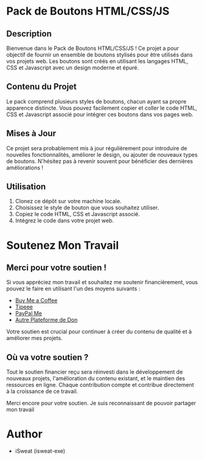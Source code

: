 # Pack de Boutons HTML/CSS/JS

## Description
Bienvenue dans le Pack de Boutons HTML/CSS/JS ! Ce projet a pour objectif de fournir un ensemble de boutons stylisés pour être utilisés dans vos projets web. Les boutons sont créés en utilisant les langages HTML, CSS et Javascript avec un design moderne et épuré.

## Contenu du Projet
Le pack comprend plusieurs styles de boutons, chacun ayant sa propre apparence distincte. Vous pouvez facilement copier et coller le code HTML, CSS et Javascript associé pour intégrer ces boutons dans vos pages web.

## Mises à Jour
Ce projet sera probablement mis à jour régulièrement pour introduire de nouvelles fonctionnalités, améliorer le design, ou ajouter de nouveaux types de boutons. N'hésitez pas à revenir souvent pour bénéficier des dernières améliorations !

## Utilisation
1. Clonez ce dépôt sur votre machine locale.
2. Choisissez le style de bouton que vous souhaitez utiliser.
3. Copiez le code HTML, CSS et Javascript associé.
4. Intégrez le code dans votre projet web.

# Soutenez Mon Travail

## Merci pour votre soutien !

Si vous appréciez mon travail et souhaitez me soutenir financièrement, vous pouvez le faire en utilisant l'un des moyens suivants :

- [Buy Me a Coffee](lien_vers_votre_profil_buymeacoffee)
- [Tipeee](lien_vers_votre_profil_tipeee)
- [PayPal Me](lien_vers_votre_profil_paypalme)
- [Autre Plateforme de Don](lien_vers_autre_plateforme_de_don)

Votre soutien est crucial pour continuer à créer du contenu de qualité et à améliorer mes projets.

## Où va votre soutien ?

Tout le soutien financier reçu sera réinvesti dans le développement de nouveaux projets, l'amélioration du contenu existant, et le maintien des ressources en ligne. Chaque contribution compte et contribue directement à la croissance de ce travail.

Merci encore pour votre soutien. Je suis reconnaissant de pouvoir partager mon travail


# Author
- iSweat (isweat-exe)